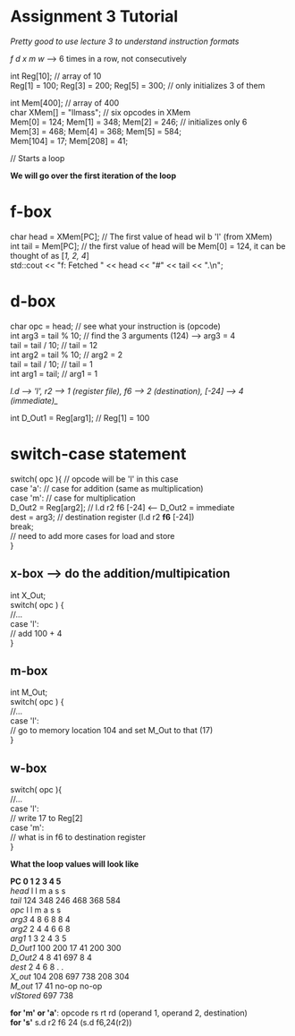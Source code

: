 # Assignment 3 Tutorial  
  
*Pretty good to use lecture 3 to understand instruction formats*  
  
*f d x m w* --> 6 times in a row, not consecutively  
  
int Reg[10];                              // array of 10  
Reg[1] = 100; Reg[3] = 200; Reg[5] = 300; // only initializes 3 of them  
  
int  Mem[400];                            // array of 400  
char XMem[] = "llmass";                   // six opcodes in XMem  
Mem[0] = 124; Mem[1] = 348; Mem[2] = 246; // initializes only 6  
Mem[3] = 468; Mem[4] = 368; Mem[5] = 584;  
Mem[104] = 17; Mem[208] = 41;  
  
// Starts a loop  
  
__We will go over the first iteration of the loop__
  
# f-box  
char head = XMem[PC];   // The first value of head wil b 'l' (from XMem)  
int  tail = Mem[PC];    // the first value of head will be Mem[0] = 124, it can be thought of as [_1, 2, 4_]  
std::cout << "f: Fetched " << head << "#" << tail << ".\n";  
  
# d-box  
char opc = head;                        // see what your instruction is (opcode)  
int arg3 = tail % 10;                   // find the 3 arguments (124) --> arg3 = 4  
tail = tail / 10;                       // tail = 12  
int arg2 = tail % 10;                   // arg2 = 2  
tail = tail / 10;                       // tail = 1  
int arg1 = tail;                        // arg1 = 1  
  
*l.d --> 'l',   r2 --> 1 (register file),  f6 --> 2 (destination),  [-24] --> 4 (immediate)_*  
  
int D_Out1 = Reg[arg1];                 // Reg[1] = 100  
  
# switch-case statement  
switch( opc ){                          // opcode will be 'l' in this case  
    case 'a':                           // case for addition (same as multiplication)  
    case 'm':                           // case for multiplication  
        D_Out2 = Reg[arg2];             // l.d  r2  f6  [-24] <-- D_Out2 = immediate    
        dest = arg3;                    // destination register (l.d    r2  __f6__  [-24])  
        break;  
    // need to add more cases for load and store  
}  
  
## x-box --> do the addition/multipication  
int X_Out;  
switch( opc ) {  
    //...  
    case 'l':  
        // add 100 + 4  
}  
  
## m-box  
int M_Out;  
switch( opc ) {  
    //...  
    case 'l':  
        // go to memory location 104 and set M_Out to that (17)  
}  
  
## w-box  
switch( opc ){  
    //...  
    case 'l':  
        // write 17 to Reg[2]  
    case 'm':  
        // what is in f6 to destination register  
}  
  
__What the loop values will look like__  <br>
  
__PC      0      1       2       3       4       5__  <br>
_head_    l     l       m       a       s       s<br>
_tail_    124   348     246     468     368     584<br>
_opc_     l     l       m       a       s       s<br>
_arg3_    4     8       6       8       8       4<br>
_arg2_    2     4       4       6       6       8<br>
_arg1_    1     3       2       4       3       5<br>
_D_Out1_  100   200     17      41      200     300<br>
_D_Out2_  4     8       41      697     8       4<br>
_dest_    2     4       6       8       .       .<br>
_X_out_   104   208     697     738     208     304<br>
_M_out_   17    41      no-op   no-op           <br>
_vlStored_                              697     738<br>
  
  
__for 'm' or 'a'__: opcode rs rt rd (operand 1, operand 2, destination) <br>
__for 's'__ s.d r2 f6 24 (s.d f6,24(r2)) <br>